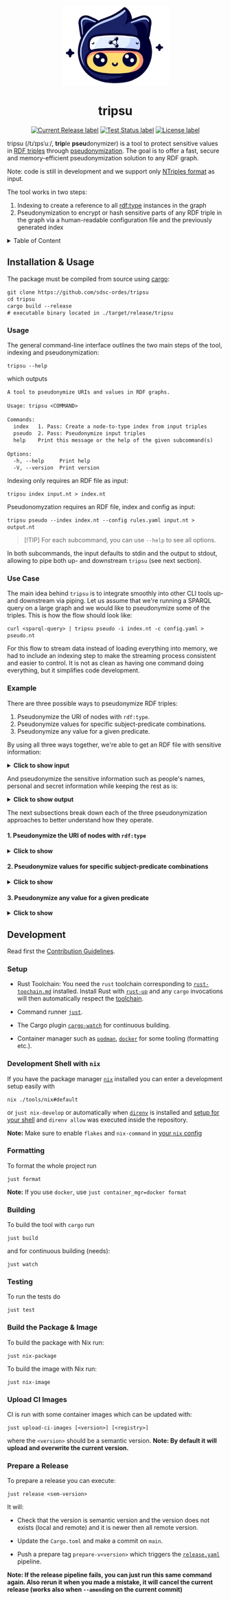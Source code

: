<p align="center">
  <img src="./assets/logo.png" alt="tripsu logo" width="250">
</p>

<h1 align="center">
  tripsu
</h1>
<p align="center">
</p>
<p align="center">
  <a href="https://github.com/sdsc-ordes/tripsu/releases/latest">
    <img src="https://img.shields.io/github/release/sdsc-ordes/tripsu.svg?style=for-the-badge" alt="Current Release label" /></a>
  <a href="https://github.com/flyteorg/flyte/actions/workflows/tests.yml">
    <img src="https://img.shields.io/github/actions/workflow/status/sdsc-ordes/tripsu/normal.yaml?label=tests&style=for-the-badge" alt="Test Status label" /></a>
  <a href="http://www.apache.org/licenses/LICENSE-2.0.html">
    <img src="https://img.shields.io/badge/LICENSE-Apache2.0-ff69b4.svg?style=for-the-badge" alt="License label" /></a>
</p>

tripsu (/tɹˈɪpsˈuː/, **trip**le **pseu**donymizer) is a tool to protect sensitive values in
[RDF triples](https://en.wikipedia.org/wiki/Semantic_triple) through
[pseudonymization](https://en.wikipedia.org/wiki/Pseudonymization). The goal is
to offer a fast, secure and memory-efficient pseudonymization solution to any
RDF graph.

Note: code is still in development and we support only
[NTriples format](https://en.wikipedia.org/wiki/N-Triples) as input.

The tool works in two steps:

1. Indexing to create a reference to all
   [rdf:type](https://www.w3.org/TR/rdf12-schema/#ch_type) instances in the
   graph
2. Pseudonymization to encrypt or hash sensitive parts of any RDF triple in the
   graph via a human-readable configuration file and the previously generated
   index

<details>
    <summary>Table of Content</summary>

<!--toc:start-->

- [tripsu](#tripsu)
  - [Installation & Usage](#installation-usage)
    - [Usage](#usage)
    - [Use Case](#use-case)
    - [Example](#example)
      - [1. Pseudonymize the URI of nodes with `rdf:type`](#1-pseudonymize-the-uri-of-nodes-with-rdftype)
      - [2. Pseudonymize values for specific subject-predicate combinations](#2-pseudonymize-values-for-specific-subject-predicate-combinations)
      - [3. Pseudonymize any value for a given predicate](#3-pseudonymize-any-value-for-a-given-predicate)
  - [Development](#development) - [Setup](#setup) -
  [Development Shell with `nix`](#development-shell-with-nix) -
  [Formatting](#formatting) - [Building](#building) - [Testing](#testing)
  <!--toc:end-->

</details>

## Installation & Usage

The package must be compiled from source using
[cargo](https://doc.rust-lang.org/cargo/getting-started/installation.html):

```shell
git clone https://github.com/sdsc-ordes/tripsu
cd tripsu
cargo build --release
# executable binary located in ./target/release/tripsu
```

### Usage

The general command-line interface outlines the two main steps of the tool,
indexing and pseudonymization:

```shell
tripsu --help
```

which outputs

```text
A tool to pseudonymize URIs and values in RDF graphs.

Usage: tripsu <COMMAND>

Commands:
  index   1. Pass: Create a node-to-type index from input triples
  pseudo  2. Pass: Pseudonymize input triples
  help    Print this message or the help of the given subcommand(s)

Options:
  -h, --help     Print help
  -V, --version  Print version
```

Indexing only requires an RDF file as input:

```shell
tripsu index input.nt > index.nt
```

Pseudonomyzation requires an RDF file, index and config as input:

```shell
tripsu pseudo --index index.nt --config rules.yaml input.nt > output.nt
```

> [!TIP] For each subcommand, you can use `--help` to see all options.

In both subcommands, the input defaults to stdin and the output to stdout,
allowing to pipe both up- and downstream `tripsu` (see next section).

### Use Case

The main idea behind `tripsu` is to integrate smoothly into other CLI tools
up- and downstream via piping. Let us assume that we're running a SPARQL query
on a large graph and we would like to pseudonymize some of the triples. This is
how the flow should look like:

```shell
curl <sparql-query> | tripsu pseudo -i index.nt -c config.yaml > pseudo.nt
```

For this flow to stream data instead of loading everything into memory, we had
to include an indexing step to make the streaming process consistent and easier
to control. It is not as clean as having one command doing everything, but it
simplifies code development.

### Example

There are three possible ways to pseudonymize RDF triples:

1. Pseudonymize the URI of nodes with `rdf:type`.
2. Pseudonymize values for specific subject-predicate combinations.
3. Pseudonymize any value for a given predicate.

By using all three ways together, we're able to get an RDF file with sensitive
information:

<details>
    <summary><b>Click to show input</b></summary>

```ntriples
<http://example.org/Alice> <http://www.w3.org/2000/01/rdf-schema#type> <http://xmlns.com/foaf/0.1/Person> .
<http://example.org/Alice> <http://xmlns.com/foaf/0.1/holdsAccount> <http://example.org/Alice-Bank-Account> .
<http://example.org/Alice-Bank-Account> <http://www.w3.org/2000/01/rdf-schema#type> <http://xmlns.com/foaf/OnlineAccount> .
<http://example.org/Alice-Bank-Account> <http://schema.org/name> "my_account32" .
<http://example.org/Alice-Bank-Account> <http://schema.org/accessCode> "secret-123" .
<http://example.org/Alice> <http://schema.org/name> "Alice" .
<http://example.org/Bank> <http://www.w3.org/2000/01/rdf-schema#type> <http://xmlns.com/foaf/0.1/Organization> .
<http://example.org/Bank> <http://schema.org/name> "Bank" .
```

</details>

And pseudonymize the sensitive information such as people's names, personal and
secret information while keeping the rest as is:

<details>
    <summary><b>Click to show output</b></summary>

```
<http://example.org/af321bbc> <http://www.w3.org/2000/01/rdf-schema#type> <http://xmlns.com/foaf/0.1/Person> .
<http://example.org/af321bbc> <http://xmlns.com/foaf/0.1/holdsAccount> <http://example.org/bs2313bc> .
<http://example.org/bs2313bc> <http://www.w3.org/2000/01/rdf-schema#type> <http://xmlns.com/foaf/OnlineAccount> .
<http://example.org/bs2313bc> <http://schema.org/name> "pp54r32" .
<http://example.org/bs2313bc> <http://schema.org/accessCode> "asfnd223" .
<http://example.org/af321bbc> <http://schema.org/name> "af321bbc" .
<http://example.org/Bank> <http://www.w3.org/2000/01/rdf-schema#type> <http://xmlns.com/foaf/0.1/Organization> .
<http://example.org/Bank> <http://schema.org/name> "Bank" .
```

</details>

The next subsections break down each of the three pseudonymization approaches to
better understand how they operate.

#### 1. Pseudonymize the URI of nodes with `rdf:type`

<details>
    <summary><b>Click to show</b></summary>

Given the following config:

```yaml
replace_uri_of_nodes_with_type:
  - "http://xmlns.com/foaf/0.1/Person"
```

The goal is to pseudonymize all instaces of `rdf:type` Person. The following
input file:

```
<http://example.org/Alice> <http://www.w3.org/2000/01/rdf-schema#type> <http://xmlns.com/foaf/0.1/Person> .
```

Would become:

```
<http://example.org/af321bbc> <http://www.w3.org/2000/01/rdf-schema#type> <http://xmlns.com/foaf/0.1/Person> .
```

</details>

#### 2. Pseudonymize values for specific subject-predicate combinations

<details>
    <summary><b>Click to show</b></summary>

Given the following config:

```yaml
replace_values_of_subject_predicate:
  "http://xmlns.com/foaf/0.1/Person":
    - "http://schema.org/name"
```

The goal is to pseudonymize only the instances of names when they're associated
to Person. The following input file:

```
<http://example.org/Alice> <http://www.w3.org/2000/01/rdf-schema#type> <http://xmlns.com/foaf/0.1/Person> .
<http://example.org/Alice> <http://schema.org/name> "Alice" .
<http://example.org/Bank> <http://www.w3.org/2000/01/rdf-schema#type> <http://xmlns.com/foaf/0.1/Organization> .
<http://example.org/Bank> <http://schema.org/name> "Bank" .
```

Would become:

```
<http://example.org/Alice> <http://www.w3.org/2000/01/rdf-schema#type> <http://xmlns.com/foaf/0.1/Person> .
<http://example.org/Alice> <http://schema.org/name> "af321bbc" .
<http://example.org/Bank> <http://www.w3.org/2000/01/rdf-schema#type> <http://xmlns.com/foaf/0.1/Organization> .
<http://example.org/Bank> <http://schema.org/name> "Bank" .
```

</details>

#### 3. Pseudonymize any value for a given predicate

<details>
    <summary><b>Click to show</b></summary>

Given the following config:

```yaml
replace_value_of_predicate:
  - "http://schema.org/name"
```

The goal is to pseudonymize any values associated to name. The following input
file:

```
<http://example.org/Alice> <http://www.w3.org/2000/01/rdf-schema#type> <http://xmlns.com/foaf/0.1/Person> .
<http://example.org/Alice> <http://schema.org/name> "Alice" .
<http://example.org/Bank> <http://www.w3.org/2000/01/rdf-schema#type> <http://xmlns.com/foaf/0.1/Organization> .
<http://example.org/Bank> <http://schema.org/name> "Bank" .
```

Would become:

```
<http://example.org/Alice> <http://www.w3.org/2000/01/rdf-schema#type> <http://xmlns.com/foaf/0.1/Person> .
<http://example.org/Alice> <http://schema.org/name> "af321bbc" .
<http://example.org/Bank> <http://www.w3.org/2000/01/rdf-schema#type> <http://xmlns.com/foaf/0.1/Organization> .
<http://example.org/Bank> <http://schema.org/name> "38a3dd71" .
```

</details>

## Development

Read first the [Contribution Guidelines](/CONTRIBUTING.md).

### Setup

- Rust Toolchain: You need the `rust` toolchain corresponding to
  [`rust-toochain.md`](./rust-toochain.md) installed. Install Rust with
  [`rust-up`](https://rustup.rs) and any `cargo` invocations will then
  automatically respect the [toolchain](./rust-toolchain.md).

- Command runner [`just`](https://github.com/casey/just).

- The Cargo plugin [`cargo-watch`](https://crates.io/crates/cargo-watch) for
  continuous building.

- Container manager such as [`podman`](https://podman.io),
  [`docker`](https://docker.com) for some tooling (formatting etc.).

### Development Shell with `nix`

If you have the package manager
[`nix`](https://github.com/DeterminateSystems/nix-installer) installed you can
enter a development setup easily with

```shell
nix ./tools/nix#default
```

or `just nix-develop` or automatically when [`direnv`](https://direnv.net) is
installed and [setup for your shell](https://direnv.net/docs/hook.html) and
`direnv allow` was executed inside the repository.

**Note:** Make sure to enable `flakes` and `nix-command` in
[your `nix` config](https://nixos.wiki/wiki/Flakes#Other_Distros,_without_Home-Manager)

### Formatting

To format the whole project run

```shell
just format
```

**Note:** If you use `docker`, use `just container_mgr=docker format`

### Building

To build the tool with `cargo` run

```shell
just build
```

and for continuous building (needs):

```shell
just watch
```

### Testing

To run the tests do

```shell
just test
```

### Build the Package & Image

To build the package with Nix run:

```shell
just nix-package
```

To build the image with Nix run:

```shell
just nix-image
```

### Upload CI Images

CI is run with some container images which can be updated with:

```shell
just upload-ci-images [<version>] [<registry>]
```

where the `<version>` should be a semantic version. **Note: By default it will
upload and overwrite the current version.**

### Prepare a Release

To prepare a release you can execute:

```shell
just release <sem-version>
```

It will:

- Check that the version is semantic version and the version does not exists
  (local and remote) and it is newer then all remote version.

- Update the `Cargo.toml` and make a commit on `main`.

- Push a prepare tag `prepare-v<version>` which triggers the
  [`release.yaml`](.github/workflows/release.yaml) pipeline.

**Note: If the release pipeline fails, you can just run this same command again.
Also rerun it when you made a mistake, it will cancel the current release (works
also when `--amend`ing on the current commit)**
